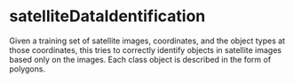 # satelliteDataIdentification
Given a training set of satellite images, coordinates, and the object types at those coordinates, this tries to correctly identify objects in satellite images based only on the images. Each class object is described in the form of polygons.
